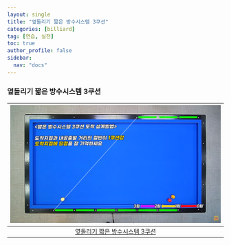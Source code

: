 ```yaml
---
layout: single
title: "옆돌리기 짧은 방수시스템 3쿠션"
categories: [billiard]
tag: [연습, 실전]
toc: true
author_profile: false
sidebar:
  nav: "docs"
---
```


### 옆돌리기 짧은 방수시스템 3쿠션

| [![옆돌리기 짧은 방수시스템 3쿠션](/images/%EC%98%86%EB%8F%8C%EB%A6%AC%EA%B8%B0%20%EC%A7%A7%EC%9D%80%20%EB%B0%A9%EC%88%98.png)](https://1drv.ms/p/s!AuJKpwyYpUY9-3rNtRz3JLSge_J1?e=wh5cNl) |
| :---: |
| [옆돌리기 짧은 방수시스템 3쿠션](https://youtu.be/MvE67zi9tSg?si=EJQMKdk1sO0F8SYo) |
